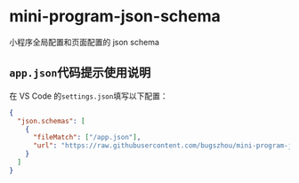 # mini-program-json-schema

小程序全局配置和页面配置的 json schema

## `app.json`代码提示使用说明

在 VS Code 的`settings.json`填写以下配置：

```json
{
  "json.schemas": [
    {
      "fileMatch": ["/app.json"],
      "url": "https://raw.githubusercontent.com/bugszhou/mini-program-json-schema/main/src/wechatApp.json"
    }
  ]
}
```
